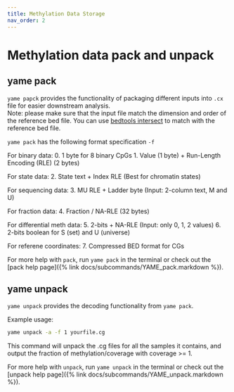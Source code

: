 ```yaml
---
title: Methylation Data Storage
nav_order: 2
---
```


# Methylation data pack and unpack

## yame pack

`yame papck` provides the functionality of packaging different inputs into `.cx` file for easier downstream analysis.  
Note: please make sure that the input file match the dimension and order of the reference bed file. You can use [bedtools intersect](https://bedtools.readthedocs.io/en/latest/content/tools/intersect.html) to match with the reference bed file.

`yame pack` has the following format specification `-f`

For binary data:
    0. 1 byte for 8 binary CpGs
    1. Value (1 byte) + Run-Length Encoding (RLE) (2 bytes)

For state data:
    2. State text + Index RLE (Best for chromatin states)

For sequencing data:
    3. MU RLE + Ladder byte (Input: 2-column text, M and U)

For fraction data:
    4. Fraction / NA-RLE (32 bytes)

For differential meth data:
    5. 2-bits + NA-RLE (Input: only 0, 1, 2 values)
    6. 2-bits boolean for S (set) and U (universe)

For referene coordinates:
    7. Compressed BED format for CGs

For more help with `pack`, run `yame pack` in the terminal or check out the
[pack help page]({% link docs/subcommands/YAME_pack.markdown %}).

## yame unpack

`yame unpack` provides the decoding functionality from `yame pack`.

Example usage:

```bash
yame unpack -a -f 1 yourfile.cg
```

This command will unpack the .cg files for all the samples it contains, and output the fraction of methylation/coverage with coverage >= 1.

For more help with `unpack`, run `yame unpack` in the terminal or check out the
[unpack help page]({% link docs/subcommands/YAME_unpack.markdown %}).